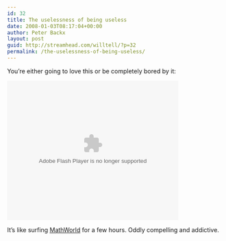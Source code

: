 ```yaml
---
id: 32
title: The uselessness of being useless
date: 2008-01-03T08:17:04+00:00
author: Peter Backx
layout: post
guid: http://streamhead.com/willtell/?p=32
permalink: /the-uselessness-of-being-useless/
---
```

You&#8217;re either going to love this or be completely bored by it:
  


<embed src="http://video.google.com/googleplayer.swf?docId=-6626464599825291409&hl=en" style="width: 400px; height: 326px" id="VideoPlayback" type="application/x-shockwave-flash">
</embed>

It&#8217;s like surfing [MathWorld](http://mathworld.wolfram.com/) for a few hours. Oddly compelling and addictive.

<!-- AddThis Advanced Settings generic via filter on the_content -->

<!-- AddThis Share Buttons generic via filter on the_content -->